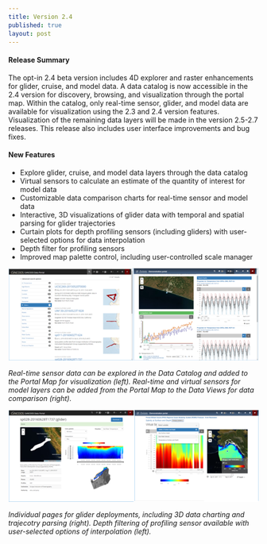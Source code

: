 ```yaml
---
title: Version 2.4
published: true
layout: post
---
```


#### Release Summary

The opt-in 2.4 beta version includes 4D explorer and raster enhancements for glider, cruise, and model data. A data catalog is now accessible in the 2.4 version for discovery, browsing, and visualization through the portal map. Within the catalog, only real-time sensor, glider, and model data are available for visualization using the 2.3 and 2.4 version features. Visualization of the remaining data layers will be made in the version 2.5-2.7 releases. This release also includes user interface improvements and bug fixes.


#### New Features

* Explore glider, cruise, and model data layers through the data catalog
* Virtual sensors to calculate an estimate of the quantity of interest for model data 
* Customizable data comparison charts for real-time sensor and model data
* Interactive, 3D visualizations of glider data with temporal and spatial parsing for glider trajectories
* Curtain plots for depth profiling sensors (including gliders) with user-selected options for data interpolation
* Depth filter for profiling sensors
* Improved map palette control, including user-controlled scale manager

<img src="/assets/images/release_notes/v2.4image_1.png" class="img-responsive"/>

*Real-time sensor data can be explored in the Data Catalog and added to the Portal Map for visualization (left). Real-time and virtual sensors for model layers can be added from the Portal Map to the Data Views for data comparison (right).*

<img src="/assets/images/release_notes/v2.4image_2.png" class="img-responsive"/>

*Individual pages for glider deployments, including 3D data charting and trajecotry parsing (right). Depth filtering of profiling sensor available with user-selected options of interpolation (left).*


<br>
